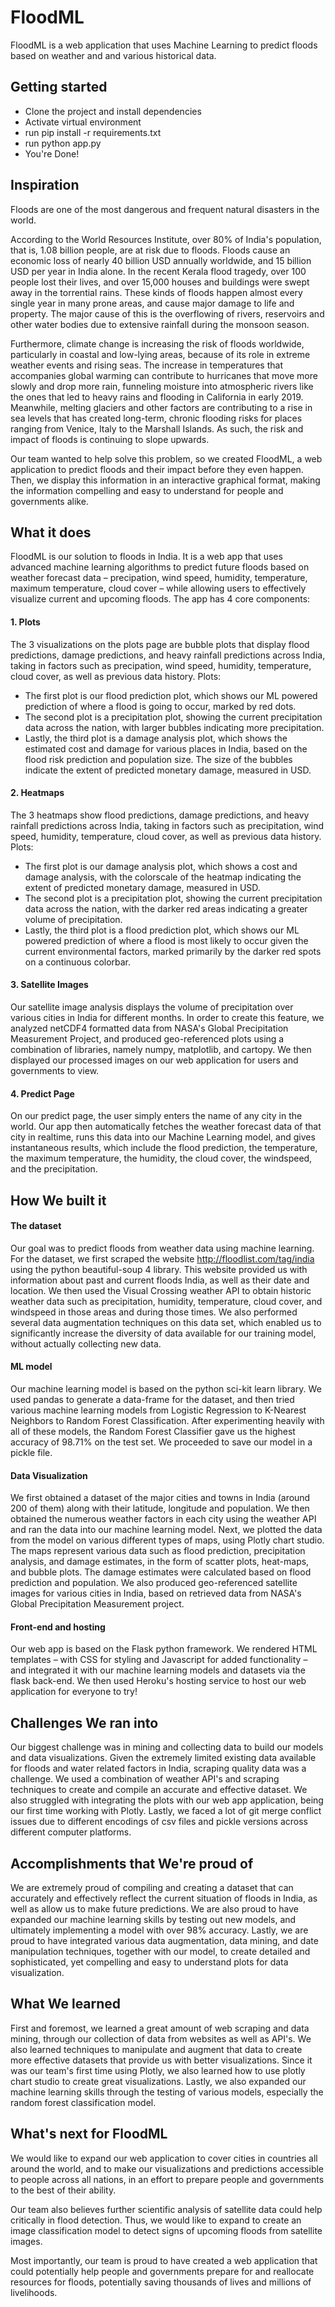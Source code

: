 # FloodML
FloodML is a web application that uses Machine Learning to predict floods based on weather and and various historical data.



## Getting started
- Clone the project and install dependencies
- Activate virtual environment
- run pip install -r requirements.txt
- run python app.py
- You're Done!


## Inspiration
Floods are one of the most dangerous and frequent natural disasters in the world.

According to the World Resources Institute, over 80% of India's population, that is, 1.08 billion people, are at risk due to floods. Floods cause an economic loss of nearly 40 billion USD annually worldwide, and 15 billion USD per year in India alone. In the recent Kerala flood tragedy, over 100 people lost their lives, and over 15,000 houses and buildings were swept away in the torrential rains. These kinds of floods happen almost every single year in many prone areas, and cause major damage to life and property. The major cause of this is the overflowing of rivers, reservoirs and other water bodies due to extensive rainfall during the monsoon season.

Furthermore, climate change is increasing the risk of floods worldwide, particularly in coastal and low-lying areas, because of its role in extreme weather events and rising seas. The increase in temperatures that accompanies global warming can contribute to hurricanes that move more slowly and drop more rain, funneling moisture into atmospheric rivers like the ones that led to heavy rains and flooding in California in early 2019. Meanwhile, melting glaciers and other factors are contributing to a rise in sea levels that has created long-term, chronic flooding risks for places ranging from Venice, Italy to the Marshall Islands. As such, the risk and impact of floods is continuing to slope upwards.

Our team wanted to help solve this problem, so we created FloodML, a web application to predict floods and their impact before they even happen. Then, we display this information in an interactive graphical format, making the information compelling and easy to understand for people and governments alike.
  
## What it does
FloodML is our solution to floods in India. It is a web app that uses advanced machine learning algorithms to predict future floods based on weather forecast data – precipation, wind speed, humidity, temperature, maximum temperature, cloud cover – while allowing users to effectively visualize current and upcoming floods. The app has 4 core components:

#### 1. Plots
The 3 visualizations on the plots page are bubble plots that display flood predictions, damage predictions, and heavy rainfall predictions across India, taking in factors such as precipation, wind speed, humidity, temperature, cloud cover, as well as previous data history. Plots:
* The first plot is our flood prediction plot, which shows our ML powered prediction of where a flood is going to occur, marked by red dots.
* The second plot is a precipitation plot, showing the current precipitation data across the nation, with larger bubbles indicating more precipitation.
* Lastly, the third plot is a damage analysis plot, which shows the estimated cost and damage for various places in India, based on the flood risk prediction and population size. The size of the bubbles indicate the extent of predicted monetary damage, measured in USD.

#### 2. Heatmaps
The 3 heatmaps show flood predictions, damage predictions, and heavy rainfall predictions across India, taking in factors such as precipitation, wind speed, humidity, temperature, cloud cover, as well as previous data history. Plots:
* The first plot is our damage analysis plot, which shows a cost and damage analysis, with the colorscale of the heatmap indicating the extent of predicted monetary damage, measured in USD.
* The second plot is a precipitation plot, showing the current precipitation data across the nation, with the darker red areas indicating a greater volume of precipitation.
* Lastly, the third plot is a flood prediction plot, which shows our ML powered prediction of where a flood is most likely to occur given the current environmental factors, marked primarily by the darker red spots on a continuous colorbar.

#### 3. Satellite Images
Our satellite image analysis displays the volume of precipitation over various cities in India for different months. In order to create this feature, we analyzed netCDF4 formatted data from NASA's Global Precipitation Measurement Project, and produced geo-referenced plots using a combination of libraries, namely numpy, matplotlib, and cartopy. We then displayed our processed images on our web application for users and governments to view.

#### 4. Predict Page
On our predict page, the user simply enters the name of any city in the world. Our app then automatically fetches the weather forecast data of that city in realtime, runs this data into our Machine Learning model, and gives instantaneous results, which include the flood prediction, the temperature, the maximum temperature, the humidity, the cloud cover, the windspeed, and the precipitation.

## How We built it
#### The dataset
Our goal was to predict floods from weather data using machine learning. For the dataset, we first scraped the website http://floodlist.com/tag/india using the python beautiful-soup 4 library. This website provided us with information about past and current floods India, as well as their date and location. We then used the Visual Crossing weather API to obtain historic weather data such as precipitation, humidity, temperature, cloud cover, and windspeed in those areas and during those times. We also performed several data augmentation techniques on this data set, which enabled us to significantly increase the diversity of data available for our training model, without actually collecting new data.

#### ML model
Our machine learning model is based on the python sci-kit learn library. We used pandas to generate a data-frame for the dataset, and then tried various machine learning models from Logistic Regression to K-Nearest Neighbors to Random Forest Classification. After experimenting heavily with all of these models, the Random Forest Classifier gave us the highest accuracy of 98.71% on the test set. We proceeded to save our model in a pickle file.

#### Data Visualization
We first obtained a dataset of the major cities and towns in India (around 200 of them) along with their latitude, longitude and population. We then obtained the numerous weather factors in each city using the weather API and ran the data into our machine learning model. Next, we plotted the data from the model on various different types of maps, using Plotly chart studio. The maps represent various data such as flood prediction, precipitation analysis, and damage estimates, in the form of scatter plots, heat-maps, and bubble plots. The damage estimates were calculated based on flood prediction and population. We also produced geo-referenced satellite images for various cities in India, based on retrieved data from NASA's Global Precipitation Measurement project.

#### Front-end and hosting
Our web app is based on the Flask python framework. We rendered HTML templates – with CSS for styling and Javascript for added functionality – and integrated it with our machine learning models and datasets via the flask back-end. We then used Heroku's hosting service to host our web application for everyone to try! 

## Challenges We ran into
Our biggest challenge was in mining and collecting data to build our models and data visualizations. Given the extremely limited existing data available for floods and water related factors in India, scraping quality data was a challenge. We used a combination of weather API's and scraping techniques to create and compile an accurate and effective dataset. We also struggled with integrating the plots with our web app application, being our first time working with Plotly. Lastly, we faced a lot of git merge conflict issues due to different encodings of csv files and pickle versions across different computer platforms.

## Accomplishments that We're proud of
We are extremely proud of compiling and creating a dataset that can accurately and effectively reflect the current situation of floods in India, as well as allow us to make future predictions. We are also proud to have expanded our machine learning skills by testing out new models, and ultimately implementing a model with over 98% accuracy. Lastly, we are proud to have integrated various data augmentation, data mining, and date manipulation techniques, together with our model, to create detailed and sophisticated, yet compelling and easy to understand plots for data visualization.

## What We learned
First and foremost, we learned a great amount of web scraping and data mining, through our collection of data from websites as well as API's. We also learned techniques to manipulate and augment that data to create more effective datasets that provide us with better visualizations. Since it was our team's first time using Plotly, we also learned how to use plotly chart studio to create great visualizations. Lastly, we also expanded our machine learning skills through the testing of various models, especially the random forest classification model.

## What's next for FloodML
We would like to expand our web application to cover cities in countries all around the world, and to make our visualizations and predictions accessible to people across all nations, in an effort to prepare people and governments to the best of their ability.

Our team also believes further scientific analysis of satellite data could help critically in flood detection. Thus, we would like to expand to create an image classification model to detect signs of upcoming floods from satellite images.

Most importantly, our team is proud to have created a web application that could potentially help people and governments prepare for and reallocate resources for floods, potentially saving thousands of lives and millions of livelihoods.
